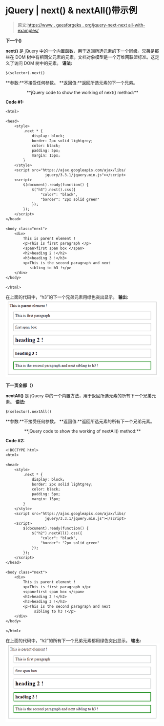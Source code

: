 # jQuery | next() & nextAll()带示例

> 原文:[https://www . geesforgeks . org/jquery-next-next all-with-examples/](https://www.geeksforgeeks.org/jquery-next-nextall-with-examples/)

**下一个()**

**next()** 是 jQuery 中的一个内置函数，用于返回所选元素的下一个同级。兄弟是那些在 DOM 树中有相同父元素的元素。文档对象模型是一个万维网联盟标准。这定义了访问 DOM 树中的元素。
**语法:**

```
$(selector).next()

```

**参数:**不接受任何参数。
**返回值:**返回所选元素的下一个兄弟。

<center>**jQuery code to show the working of next() method:**</center>

**Code #1:**

```
<html>

<head>
    <style>
        .next * {
            display: block;
            border: 2px solid lightgrey;
            color: black;
            padding: 5px;
            margin: 15px;
        }
    </style>
    <script src="https://ajax.googleapis.com/ajax/libs/
                  jquery/3.3.1/jquery.min.js"></script>
    <script>
        $(document).ready(function() {
            $("h3").next().css({
                "color": "black",
                "border": "2px solid green"
            });
        });
    </script>
</head>

<body class="next">
    <div>
        This is parent element !
        <p>This is first paragraph </p>
        <span>first span box </span>
        <h2>heading 2 !</h2>
        <h3>heading 3 !</h3>
        <p>This is the second paragraph and next
           sibling to h3 !</p>
    </div>
</body>

</html>
```

在上面的代码中，“h3”的下一个兄弟元素用绿色突出显示。
**输出:**
![](img/ce4bfc2a5e8d2a3136197fa5d31260c0.png)

**下一页全部（）**

**nextAll()** 是 jQuery 中的一个内置方法，用于返回所选元素的所有下一个兄弟元素。
**语法:**

```
$(selector).nextAll()

```

**参数:**不接受任何参数。
**返回值:**返回所选元素的所有下一个兄弟元素。

<center>**jQuery code to show the working of nextAll() method:**</center>

**Code #2:**

```
<!DOCTYPE html>
<html>

<head>
    <style>
        .next * {
            display: block;
            border: 2px solid lightgrey;
            color: black;
            padding: 5px;
            margin: 15px;
        }
    </style>
    <script src="https://ajax.googleapis.com/ajax/libs/
                  jquery/3.3.1/jquery.min.js"></script>
    <script>
        $(document).ready(function() {
            $("h2").nextAll().css({
                "color": "black",
                "border": "2px solid green"
            });
        });
    </script>
</head>

<body class="next">
    <div>
        This is parent element !
        <p>This is first paragraph </p>
        <span>first span box </span>
        <h2>heading 2 !</h2>
        <h3>heading 3 !</h3>
        <p>This is the second paragraph and next
             sibling to h3 !</p>
    </div>
</body>

</html>
```

在上面的代码中，“h2”的所有下一个兄弟元素都用绿色突出显示。
**输出:**
![](img/3429f76c085530a799ea2765ca453809.png)